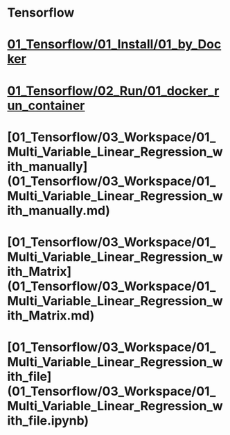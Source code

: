 # Tensorflow

# [01_Tensorflow/01_Install/01_by_Docker](01_Tensorflow/01_Install/01_by_Docker.md)

# [01_Tensorflow/02_Run/01_docker_run_container](01_Tensorflow/02_Run/01_docker_run_container.md)

# [01_Tensorflow/03_Workspace/01_Multi_Variable_Linear_Regression_with_manually] (01_Tensorflow/03_Workspace/01_Multi_Variable_Linear_Regression_with_manually.md)

# [01_Tensorflow/03_Workspace/01_Multi_Variable_Linear_Regression_with_Matrix] (01_Tensorflow/03_Workspace/01_Multi_Variable_Linear_Regression_with_Matrix.md)

# [01_Tensorflow/03_Workspace/01_Multi_Variable_Linear_Regression_with_file] (01_Tensorflow/03_Workspace/01_Multi_Variable_Linear_Regression_with_file.ipynb)
